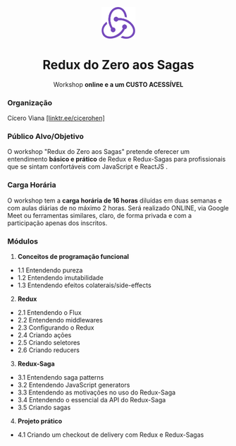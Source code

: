 <p align="center">
  <img  width="15%" src="./redux.png" />
</p>
<h1 align="center">
  <strong>Redux do Zero aos Sagas</strong>
</h1>
<p align="center">
  Workshop <b>online e a um CUSTO ACESSÍVEL</b>
</p>

### Organização

Cícero Viana [[linktr.ee/cicerohen]](https://linktr.ee/cicerohen)

### Público Alvo/Objetivo

O workshop "Redux do Zero aos Sagas" pretende oferecer um entendimento **básico e prático** de Redux e Redux-Sagas para profissionais que se sintam confortáveis com JavaScript e ReactJS .

### Carga Horária

O workshop tem a **carga horária de 16 horas** diluídas em duas semanas e com aulas diárias de no máximo 2 horas. Será realizado ONLINE, via Google Meet ou ferramentas similares, claro, de forma privada e com a participação apenas dos inscritos.

### Módulos

1. **Conceitos de programação funcional**

- 1.1 Entendendo pureza
- 1.2 Entendendo imutabilidade
- 1.3 Entendendo efeitos colaterais/side-effects

2. **Redux**

- 2.1 Entendendo o Flux
- 2.2 Entendendo middlewares
- 2.3 Configurando o Redux
- 2.4 Criando ações
- 2.5 Criando seletores
- 2.6 Criando reducers

3. **Redux-Saga**

- 3.1 Entendendo saga patterns
- 3.2 Entendendo JavaScript generators
- 3.3 Entendendo as motivações no uso do Redux-Saga
- 3.4 Entendendo o essencial da API do Redux-Saga
- 3.5 Criando sagas

4. **Projeto prático**

- 4.1 Criando um checkout de delivery com Redux e Redux-Sagas
